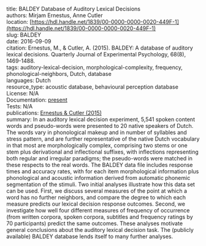 title: BALDEY Database of Auditory Lexical Decisions  
authors: Mirjam Ernestus, Anne Cutler  
location: [https://hdl.handle.net/1839/00-0000-0000-0020-449F-1](https://hdl.handle.net/1839/00-0000-0000-0020-449F-1)  
slug: BALDEY  
date: 2016-09-09  
citation: Ernestus, M., & Cutler, A. (2015). BALDEY: A database of auditory lexical decisions. Quarterly Journal of Experimental Psychology, 68(8), 1469-1488.  
tags: auditory-lexical-decision, morphological-complexity, frequency, phonological-neighbors, Dutch, database  
languages: Dutch  
resource_type: acoustic database, behavioural perception database  
License: N/A  
Documentation: [present](https://doi.org/10.1080%2F17470218.2014.984730)  
Tests: N/A  
publications: [Ernestus & Cutler (2015)](https://doi.org/10.1080%2F17470218.2014.984730)  
summary: In an auditory lexical decision experiment, 5,541 spoken content words and pseudo-words were presented to 20 native speakers of Dutch. The words vary in phonological makeup and in number of syllables and stress pattern, and are further representative of the native Dutch vocabulary in that most are morphologically complex, comprising two stems or one stem plus derivational and inflectional suffixes, with inflections representing both regular and irregular paradigms; the pseudo-words were matched in these respects to the real words. The BALDEY data file includes response times and accuracy rates, with for each item morphological information plus phonological and acoustic information derived from automatic phonemic segmentation of the stimuli. Two initial analyses illustrate how this data set can be used. First, we discuss several measures of the point at which a word has no further neighbors, and compare the degree to which each measure predicts our lexical decision response outcomes. Second, we investigate how well four different measures of frequency of occurrence (from written corpora, spoken corpora, subtitles and frequency ratings by 70 participants) predict the same outcomes. These analyses motivate general conclusions about the auditory lexical decision task. The (publicly available) BALDEY database lends itself to many further analyses.  
